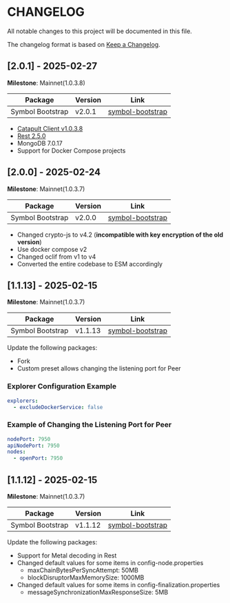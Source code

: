 # CHANGELOG

All notable changes to this project will be documented in this file.

The changelog format is based on [Keep a Changelog](https://keepachangelog.com/en/1.0.0/).

## [2.0.1] - 2025-02-27

**Milestone**: Mainnet(1.0.3.8)

| Package          | Version | Link                                                              |
| ---------------- | ------- | ----------------------------------------------------------------- |
| Symbol Bootstrap | v2.0.1  | [symbol-bootstrap](https://github.com/nemneshia/symbol-bootstrap) |

- [Catapult Client v1.0.3.8](https://github.com/symbol/symbol/releases/tag/client%2Fcatapult%2Fv1.0.3.8)
- [Rest 2.5.0](https://github.com/symbol/symbol/releases/tag/rest%2Fv2.5.0)
- MongoDB 7.0.17
- Support for Docker Compose projects

## [2.0.0] - 2025-02-24

**Milestone**: Mainnet(1.0.3.7)

| Package          | Version | Link                                                              |
| ---------------- | ------- | ----------------------------------------------------------------- |
| Symbol Bootstrap | v2.0.0  | [symbol-bootstrap](https://github.com/nemneshia/symbol-bootstrap) |

- Changed crypto-js to v4.2 (**incompatible with key encryption of the old version**)
- Use docker compose v2
- Changed oclif from v1 to v4
- Converted the entire codebase to ESM accordingly

## [1.1.13] - 2025-02-15

**Milestone**: Mainnet(1.0.3.7)

| Package          | Version | Link                                                              |
| ---------------- | ------- | ----------------------------------------------------------------- |
| Symbol Bootstrap | v1.1.13 | [symbol-bootstrap](https://github.com/nemneshia/symbol-bootstrap) |

Update the following packages:

- Fork
- Custom preset allows changing the listening port for Peer

### Explorer Configuration Example

```yaml
explorers:
  - excludeDockerService: false
```

### Example of Changing the Listening Port for Peer

```yaml
nodePort: 7950
apiNodePort: 7950
nodes:
  - openPort: 7950
```

## [1.1.12] - 2025-02-15

**Milestone**: Mainnet(1.0.3.7)

| Package          | Version | Link                                                              |
| ---------------- | ------- | ----------------------------------------------------------------- |
| Symbol Bootstrap | v1.1.12 | [symbol-bootstrap](https://github.com/nemneshia/symbol-bootstrap) |

Update the following packages:

- Support for Metal decoding in Rest
- Changed default values for some items in config-node.properties
  - maxChainBytesPerSyncAttempt: 50MB
  - blockDisruptorMaxMemorySize: 1000MB
- Changed default values for some items in config-finalization.properties
  - messageSynchronizationMaxResponseSize: 5MB

